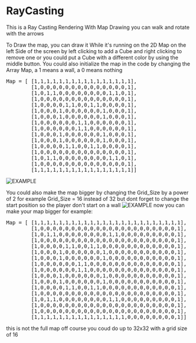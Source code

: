# RayCasting
This is a Ray Casting Rendering With Map Drawing you can walk and rotate with the arrows 

To Draw the map, you can draw it While it's running on the 2D Map on the left Side of the screen by left clicking to add a Cube and right clicking to remove one or you could put a Cube with a different color by using the middle button.
You could also initialize the map in the code by changing the Array Map, a 1 means a wall, a 0 means nothing<br />
<pre>
Map = [ [1,1,1,1,1,1,1,1,1,1,1,1,1,1,1,1],
        [1,0,0,0,0,0,0,0,0,0,0,0,0,0,0,1],
        [1,0,1,1,0,0,0,0,0,0,0,0,1,1,0,1],
        [1,0,0,0,0,0,0,0,0,0,0,0,0,0,0,1],
        [1,0,0,0,0,1,1,0,0,1,1,0,0,0,0,1],
        [1,0,0,0,1,0,0,0,0,0,0,1,0,0,0,1],
        [1,0,0,0,1,0,0,0,0,0,0,1,0,0,0,1],
        [1,0,0,0,0,0,0,1,1,0,0,0,0,0,0,1],
        [1,0,0,0,0,0,0,1,1,0,0,0,0,0,0,1],
        [1,0,0,0,1,0,0,0,0,0,0,1,0,0,0,1],
        [1,0,0,0,1,0,0,0,0,0,0,1,0,0,0,1],
        [1,0,0,0,0,1,1,0,0,1,1,0,0,0,0,1],
        [1,0,0,0,0,0,0,0,0,0,0,0,0,0,0,1],
        [1,0,1,1,0,0,0,0,0,0,0,0,1,1,0,1],
        [1,0,0,0,0,0,0,0,0,0,0,0,0,0,0,1],
        [1,1,1,1,1,1,1,1,1,1,1,1,1,1,1,1]]
</pre>

![EXAMPLE](https://i.ibb.co/fQf6S6J/RAYCAST.png)
  
  
You could also make the map bigger by changing the Grid_Size by a power of 2 for example Grid_Size = 16 instead of 32 but dont forget to change the start position so the player don't start on a wall
![EXAMPLE](https://i.ibb.co/Vqzsjdt/MAPLARGE.png)
now you can make your map bigger for example:
<pre>
Map = [ [1,1,1,1,1,1,1,1,1,1,1,1,1,1,1,1,1,1,1,1,1,1,1,1],
        [1,0,0,0,0,0,0,0,0,0,0,0,0,0,0,0,0,0,0,0,0,0,0,1],
        [1,0,1,1,0,0,0,0,0,0,0,0,1,1,0,0,0,0,0,0,0,0,0,1],
        [1,0,0,0,0,0,0,0,0,0,0,0,0,0,0,0,0,0,0,0,0,0,0,1],
        [1,0,0,0,0,1,1,0,0,1,1,0,0,0,0,0,0,0,0,0,0,0,0,1],
        [1,0,0,0,1,0,0,0,0,0,0,1,0,0,0,0,0,0,0,0,0,0,0,1],
        [1,0,0,0,1,0,0,0,0,0,0,1,0,0,0,0,0,0,0,0,0,0,0,1],
        [1,0,0,0,0,0,0,1,1,0,0,0,0,0,0,0,0,0,0,0,0,0,0,1],
        [1,0,0,0,0,0,0,1,1,0,0,0,0,0,0,0,0,0,0,0,0,0,0,1],
        [1,0,0,0,1,0,0,0,0,0,0,1,0,0,0,0,0,0,0,0,0,0,0,1],
        [1,0,0,0,1,0,0,0,0,0,0,1,0,0,0,0,0,0,0,0,0,0,0,1],
        [1,0,0,0,0,1,1,0,0,1,1,0,0,0,0,0,0,0,0,0,0,0,0,1],
        [1,0,0,0,0,0,0,0,0,0,0,0,0,0,0,0,0,0,0,0,0,0,0,1],
        [1,0,1,1,0,0,0,0,0,0,0,0,1,1,0,0,0,0,0,0,0,0,0,1],
        [1,0,0,0,0,0,0,0,0,0,0,0,0,0,0,0,0,0,0,0,0,0,0,1],
        [1,0,0,0,0,0,0,0,0,0,0,0,0,0,0,0,0,0,0,0,0,0,0,1],
        [1,1,1,1,1,1,1,1,1,1,1,1,1,1,1,0,0,0,0,0,0,0,0,1]]
</pre>
this is not the full map off course you coud do up to 32x32 with a grid size of  16
